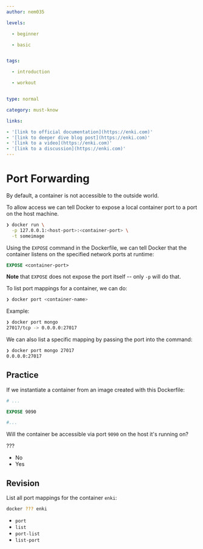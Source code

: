 ```yaml
---
author: nem035

levels:

  - beginner

  - basic


tags:

  - introduction

  - workout


type: normal

category: must-know

links:

- '[link to official documentation](https://enki.com)'
- '[link to deeper dive blog post](https://enki.com)'
- '[link to a video](https://enki.com)'
- '[link to a discussion](https://enki.com)'
---
```


# Port Forwarding

By default, a container is not accessible to the outside world.

To allow access we can tell Docker to expose a local container port to a port on the host machine.

```bash
❯ docker run \
  -p 127.0.0.1:<host-port>:<container-port> \
  -t someimage
```

Using the `EXPOSE` command in the Dockerfile, we can tell Docker that the container listens on the specified network ports at runtime:

```Dockerfile
EXPOSE <container-port>
```

**Note** that `EXPOSE` does not expose the port itself -- only `-p` will do that.

To list port mappings for a container, we can do:

```bash
❯ docker port <container-name>
```

Example:

```bash
❯ docker port mongo
27017/tcp -> 0.0.0.0:27017
```

We can also list a specific mapping by passing the port into the command:

```bash
❯ docker port mongo 27017
0.0.0.0:27017
```

## Practice

If we instantiate a container from an image created with this Dockerfile:

```Dockerfile
# ...

EXPOSE 9090

#...
```

Will the container be accessible via port `9090` on the host it's running on?

???

* No
* Yes

## Revision

List all port mappings for the container `enki`:

```bash
docker ??? enki
```

* `port`
* `list`
* `port-list`
* `list-port`
